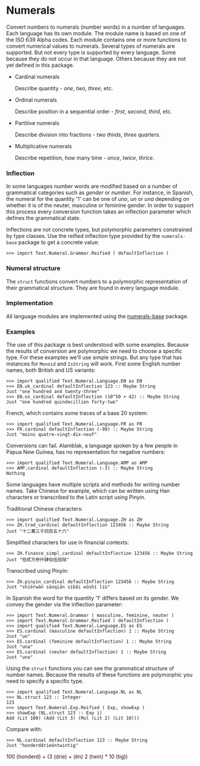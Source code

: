 Numerals
========

Convert numbers to numerals (number words) in a number of
languages. Each language has its own module. The module name is based
on one of the ISO 639 Alpha codes. Each module contains one or more
functions to convert numerical values to numerals. Several types of
numerals are supported. But not every type is supported by every
language. Some because they do not occur in that language. Others
because they are not yet defined in this package.

- Cardinal numerals

  Describe quantity - _one_, _two_, _three_, etc.

- Ordinal numerals

  Describe position in a sequential order - _first_, _second_,
  _third_, etc.

- Partitive numerals

  Describe division into fractions - _two thirds_, _three quarters_.

- Multiplicative numerals

  Describe repetition, how many time - _once_, _twice_, _thrice_.

### Inflection

In some languages number words are modified based on a number of
grammatical categories such as _gender_ or _number_. For instance, in
Spanish, the numeral for the quantity '1' can be one of _uno_, _un_ or
_una_ depending on whether it is of the neuter, masculine or feminine
gender. In order to support this process every conversion function
takes an inflection parameter which defines the grammatical state.

Inflections are not concrete types, but polymorphic parameters
constrained by type classes. Use the reified inflection type provided
by the `numerals-base` package to get a concrete value:

    >>> import Text.Numeral.Grammar.Reified ( defaultInflection )

### Numeral structure

The `struct` functions convert numbers to a polymorphic representation
of their grammatical structure. They are found in every language
module.

### Implementation

All language modules are implemented using the
[numerals-base](https://github.com/roelvandijk/numerals-base) package.

### Examples

The use of this package is best understood with some examples. Because
the results of conversion are polymorphic we need to choose a specific
type. For these examples we'll use simple strings. But any type that
has instances for `Monoid` and `IsString` will work. First some
English number names, both British and US variants:

    >>> import qualified Text.Numeral.Language.EN as EN
    >>> EN.uk_cardinal defaultInflection 123 :: Maybe String
    Just "one hundred and twenty-three"
    >>> EN.us_cardinal defaultInflection (10^50 + 42) :: Maybe String
    Just "one hundred quindecillion forty-two"

French, which contains some traces of a base 20 system:

    >>> import qualified Text.Numeral.Language.FR as FR
    >>> FR.cardinal defaultInflection (-99) :: Maybe String
    Just "moins quatre-vingt-dix-neuf"

Conversions can fail. Alamblak, a language spoken by a few people in
Papua New Guinea, has no representation for negative numbers:

    >>> import qualified Text.Numeral.Language.AMP as AMP
    >>> AMP.cardinal defaultInflection (-3) :: Maybe String
    Nothing

Some languages have multiple scripts and methods for writing number
names. Take Chinese for example, which can be written using Han
characters or transcribed to the Latin script using Pinyin.

Traditional Chinese characters:

    >>> import qualified Text.Numeral.Language.ZH as ZH
    >>> ZH.trad_cardinal defaultInflection 123456 :: Maybe String
    Just "十二萬三千四百五十六"

Simplified characters for use in financial contexts:

    >>> ZH.finance_simpl_cardinal defaultInflection 123456 :: Maybe String
    Just "拾贰万参仟肆伯伍拾陆"

Transcribed using Pinyin:

    >>> ZH.pinyin_cardinal defaultInflection 123456 :: Maybe String
    Just "shíèrwàn sānqiān sìbǎi wǔshí liù"

In Spanish the word for the quantity '1' differs based on its
gender. We convey the gender via the inflection parameter:

    >>> import Text.Numeral.Grammar ( masculine, feminine, neuter )
    >>> import Text.Numeral.Grammar.Reified ( defaultInflection )
    >>> import qualified Text.Numeral.Language.ES as ES
    >>> ES.cardinal (masculine defaultInflection) 1 :: Maybe String
    Just "un"
    >>> ES.cardinal (feminine defaultInflection) 1 :: Maybe String
    Just "una"
    >>> ES.cardinal (neuter defaultInflection) 1 :: Maybe String
    Just "uno"

Using the `struct` functions you can see the grammatical structure of
number names. Because the results of these functions are polymorphic
you need to specify a specific type.

    >>> import qualified Text.Numeral.Language.NL as NL
    >>> NL.struct 123 :: Integer
    123
    >>> import Text.Numeral.Exp.Reified ( Exp, showExp )
    >>> showExp (NL.struct 123 :: Exp i)
    Add (Lit 100) (Add (Lit 3) (Mul (Lit 2) (Lit 10)))

Compare with:

    >>> NL.cardinal defaultInflection 123 :: Maybe String
    Just "honderddrieëntwintig"

100 (honderd) + (3 (drie) + (ën) 2 (twin) * 10 (tig))
